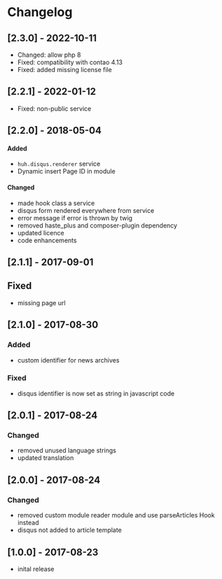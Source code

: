 # Changelog

## [2.3.0] - 2022-10-11
- Changed: allow php 8
- Fixed: compatibility with contao 4.13
- Fixed: added missing license file

## [2.2.1] - 2022-01-12
- Fixed: non-public service

## [2.2.0] - 2018-05-04

#### Added
* `huh.disqus.renderer` service
* Dynamic insert Page ID in module

#### Changed
* made hook class a service
* disqus form rendered everywhere from service
* error message if error is thrown by twig
* removed haste_plus and composer-plugin dependency
* updated licence
* code enhancements

## [2.1.1] - 2017-09-01

## Fixed
* missing page url

## [2.1.0] - 2017-08-30

### Added
* custom identifier for news archives

### Fixed
* disqus identifier is now set as string in javascript code

## [2.0.1] - 2017-08-24

### Changed 
* removed unused language strings
* updated translation

## [2.0.0] - 2017-08-24

### Changed
* removed custom module reader module and use parseArticles Hook instead
* disqus not added to article template

## [1.0.0] - 2017-08-23

* inital release
